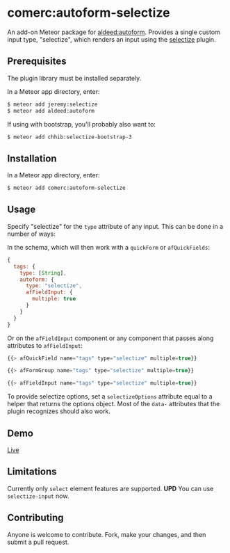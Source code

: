 comerc:autoform-selectize
=========================

An add-on Meteor package for [aldeed:autoform](https://github.com/aldeed/meteor-autoform). Provides a single custom input type, "selectize", which renders an input using the [selectize](http://brianreavis.github.io/selectize.js/) plugin.

## Prerequisites

The plugin library must be installed separately.

In a Meteor app directory, enter:

```bash
$ meteor add jeremy:selectize
$ meteor add aldeed:autoform
```

If using with bootstrap, you'll probably also want to:

```bash
$ meteor add chhib:selectize-bootstrap-3
```

## Installation

In a Meteor app directory, enter:

```bash
$ meteor add comerc:autoform-selectize
```

## Usage

Specify "selectize" for the `type` attribute of any input. This can be done in a number of ways:

In the schema, which will then work with a `quickForm` or `afQuickFields`:

```js
{
  tags: {
    type: [String],
    autoform: {
      type: "selectize",
      afFieldInput: {
        multiple: true
      }
    }
  }
}
```

Or on the `afFieldInput` component or any component that passes along attributes to `afFieldInput`:

```js
{{> afQuickField name="tags" type="selectize" multiple=true}}

{{> afFormGroup name="tags" type="selectize" multiple=true}}

{{> afFieldInput name="tags" type="selectize" multiple=true}}
```

To provide selectize options, set a `selectizeOptions` attribute equal to a helper that returns the options object. Most of the `data-` attributes that the plugin recognizes should also work.

## Demo

[Live](http://autoform.meteor.com/types)

## Limitations

Currently only `select` element features are supported. **UPD** You can use `selectize-input` now.

## Contributing

Anyone is welcome to contribute. Fork, make your changes, and then submit a pull request.
